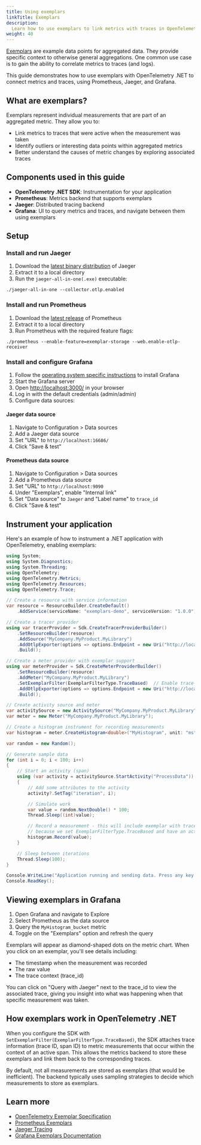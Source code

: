 ```yaml
---
title: Using exemplars
linkTitle: Exemplars
description:
  Learn how to use exemplars to link metrics with traces in OpenTelemetry .NET
weight: 40
---
```


[Exemplars](/docs/specs/otel/metrics/sdk/#exemplar) are example data points for
aggregated data. They provide specific context to otherwise general
aggregations. One common use case is to gain the ability to correlate metrics to
traces (and logs).

This guide demonstrates how to use exemplars with OpenTelemetry .NET to connect
metrics and traces, using Prometheus, Jaeger, and Grafana.

## What are exemplars?

Exemplars represent individual measurements that are part of an aggregated
metric. They allow you to:

- Link metrics to traces that were active when the measurement was taken
- Identify outliers or interesting data points within aggregated metrics
- Better understand the causes of metric changes by exploring associated traces

## Components used in this guide

- **OpenTelemetry .NET SDK**: Instrumentation for your application
- **Prometheus**: Metrics backend that supports exemplars
- **Jaeger**: Distributed tracing backend
- **Grafana**: UI to query metrics and traces, and navigate between them using
  exemplars

## Setup

### Install and run Jaeger

1. Download the
   [latest binary distribution](https://www.jaegertracing.io/download/) of
   Jaeger
2. Extract it to a local directory
3. Run the `jaeger-all-in-one(.exe)` executable:

```shell
./jaeger-all-in-one --collector.otlp.enabled
```

### Install and run Prometheus

1. Download the [latest release](https://prometheus.io/download/) of Prometheus
2. Extract it to a local directory
3. Run Prometheus with the required feature flags:

```shell
./prometheus --enable-feature=exemplar-storage --web.enable-otlp-receiver
```

### Install and configure Grafana

1. Follow the
   [operating system specific instructions](https://grafana.com/docs/grafana/latest/setup-grafana/installation/#supported-operating-systems)
   to install Grafana
2. Start the Grafana server
3. Open [http://localhost:3000/](http://localhost:3000/) in your browser
4. Log in with the default credentials (admin/admin)
5. Configure data sources:

#### Jaeger data source

1. Navigate to Configuration > Data sources
2. Add a Jaeger data source
3. Set "URL" to `http://localhost:16686/`
4. Click "Save & test"

#### Prometheus data source

1. Navigate to Configuration > Data sources
2. Add a Prometheus data source
3. Set "URL" to `http://localhost:9090`
4. Under "Exemplars", enable "Internal link"
5. Set "Data source" to `Jaeger` and "Label name" to `trace_id`
6. Click "Save & test"

## Instrument your application

Here's an example of how to instrument a .NET application with OpenTelemetry,
enabling exemplars:

```csharp
using System;
using System.Diagnostics;
using System.Threading;
using OpenTelemetry;
using OpenTelemetry.Metrics;
using OpenTelemetry.Resources;
using OpenTelemetry.Trace;

// Create a resource with service information
var resource = ResourceBuilder.CreateDefault()
    .AddService(serviceName: "exemplars-demo", serviceVersion: "1.0.0");

// Create a tracer provider
using var tracerProvider = Sdk.CreateTracerProviderBuilder()
    .SetResourceBuilder(resource)
    .AddSource("MyCompany.MyProduct.MyLibrary")
    .AddOtlpExporter(options => options.Endpoint = new Uri("http://localhost:4317"))
    .Build();

// Create a meter provider with exemplar support
using var meterProvider = Sdk.CreateMeterProviderBuilder()
    .SetResourceBuilder(resource)
    .AddMeter("MyCompany.MyProduct.MyLibrary")
    .SetExemplarFilter(ExemplarFilterType.TraceBased)  // Enable trace-based exemplars
    .AddOtlpExporter(options => options.Endpoint = new Uri("http://localhost:9090/api/v1/otlp"))
    .Build();

// Create activity source and meter
var activitySource = new ActivitySource("MyCompany.MyProduct.MyLibrary");
var meter = new Meter("MyCompany.MyProduct.MyLibrary");

// Create a histogram instrument for recording measurements
var histogram = meter.CreateHistogram<double>("MyHistogram", unit: "ms", description: "Example histogram");

var random = new Random();

// Generate sample data
for (int i = 0; i < 100; i++)
{
    // Start an activity (span)
    using (var activity = activitySource.StartActivity("ProcessData"))
    {
        // Add some attributes to the activity
        activity?.SetTag("iteration", i);

        // Simulate work
        var value = random.NextDouble() * 100;
        Thread.Sleep((int)value);

        // Record a measurement - this will include exemplar with trace context
        // because we set ExemplarFilterType.TraceBased and have an active activity
        histogram.Record(value);
    }

    // Sleep between iterations
    Thread.Sleep(100);
}

Console.WriteLine("Application running and sending data. Press any key to exit.");
Console.ReadKey();
```

## Viewing exemplars in Grafana

1. Open Grafana and navigate to Explore
2. Select Prometheus as the data source
3. Query the `MyHistogram_bucket` metric
4. Toggle on the "Exemplars" option and refresh the query

Exemplars will appear as diamond-shaped dots on the metric chart. When you click
on an exemplar, you'll see details including:

- The timestamp when the measurement was recorded
- The raw value
- The trace context (trace_id)

You can click on "Query with Jaeger" next to the trace_id to view the associated
trace, giving you insight into what was happening when that specific measurement
was taken.

## How exemplars work in OpenTelemetry .NET

When you configure the SDK with
`SetExemplarFilter(ExemplarFilterType.TraceBased)`, the SDK attaches trace
information (trace ID, span ID) to metric measurements that occur within the
context of an active span. This allows the metrics backend to store these
exemplars and link them back to the corresponding traces.

By default, not all measurements are stored as exemplars (that would be
inefficient). The backend typically uses sampling strategies to decide which
measurements to store as exemplars.

## Learn more

- [OpenTelemetry Exemplar Specification](/docs/specs/otel/metrics/sdk/#exemplar)
- [Prometheus Exemplars](https://prometheus.io/docs/prometheus/latest/feature_flags/#exemplars-storage)
- [Jaeger Tracing](https://www.jaegertracing.io/)
- [Grafana Exemplars Documentation](https://grafana.com/docs/grafana/latest/fundamentals/exemplars/)
